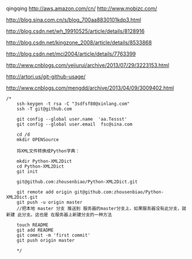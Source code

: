 qingqing
http://aws.amazon.com/cn/
http://www.mobizc.com/


http://blog.sina.com.cn/s/blog_700aa8830101kdp3.html

http://blog.csdn.net/wh_19910525/article/details/8128916


http://blog.csdn.net/kingzone_2008/article/details/8533868


http://blog.csdn.net/mci2004/article/details/7763399

http://www.cnblogs.com/yejiurui/archive/2013/07/29/3223153.html

http://artori.us/git-github-usage/


http://www.cnblogs.com/mengdd/archive/2013/04/09/3009402.html

	/*
		ssh-keygen -t rsa -C "3sdfsf80@xinlang.com"
		ssh -T git@github.com
		
		git config --global user.name  'aa.Tessst'
		git config --global user.email  fsc@sina.com
		
		cd /d
		mkdir OPENSource
		
		将XML文件转换成Python字典：

		mkdir Python-XML2Dict
		cd Python-XML2Dict
		git init
		
		git@github.com:zhousenbiao/Python-XML2Dict.git
		
		git remote add origin git@github.com:zhousenbiao/Python-XML2Dict.git
		git push -u origin master
		//把本地 master 分支 推送到 服务器的master分支上，如果服务器没有此分支，就 新建 此分支。这也是 在服务器上新建分支的一种方法

		touch README
		git add README 
		git commit -m 'first commit'
		git push origin master
		
		*/